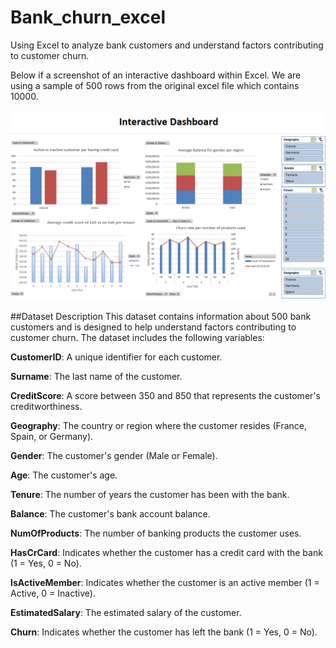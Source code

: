 # Bank_churn_excel
Using Excel to analyze bank customers and understand factors contributing to customer churn.

Below if a screenshot of an interactive dashboard within Excel. We are using a sample of 500 rows from the original excel file which contains 10000.

![Dashboard!](Dashboard-screenshot.png)


##Dataset Description
This dataset contains information about 500 bank customers and is designed to help understand factors contributing to customer churn. The dataset includes the following variables:

**CustomerID**: A unique identifier for each customer.

**Surname**: The last name of the customer.

**CreditScore**: A score between 350 and 850 that represents the customer's creditworthiness.

**Geography**: The country or region where the customer resides (France, Spain, or Germany).

**Gender**: The customer's gender (Male or Female).

**Age**: The customer's age.

**Tenure**: The number of years the customer has been with the bank.

**Balance**: The customer's bank account balance.

**NumOfProducts**: The number of banking products the customer uses.

**HasCrCard**: Indicates whether the customer has a credit card with the bank (1 = Yes, 0 = No).

**IsActiveMember**: Indicates whether the customer is an active member (1 = Active, 0 = Inactive).

**EstimatedSalary**: The estimated salary of the customer.

**Churn**: Indicates whether the customer has left the bank (1 = Yes, 0 = No).








